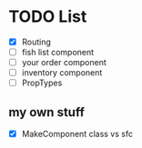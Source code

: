 # TODO List

- [x] Routing
- [ ] fish list component
- [ ] your order component
- [ ] inventory component
- [ ] PropTypes

## my own stuff

- [x] MakeComponent class vs sfc
